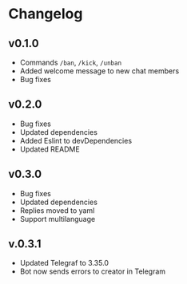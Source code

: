 # Changelog

## v0.1.0

- Commands `/ban`, `/kick`, `/unban`
- Added welcome message to new chat members
- Bug fixes

## v0.2.0

- Bug fixes
- Updated dependencies
- Added Eslint to devDependencies
- Updated README

## v0.3.0

- Bug fixes
- Updated dependencies
- Replies moved to yaml
- Support multilanguage

## v.0.3.1

- Updated Telegraf to 3.35.0
- Bot now sends errors to creator in Telegram
